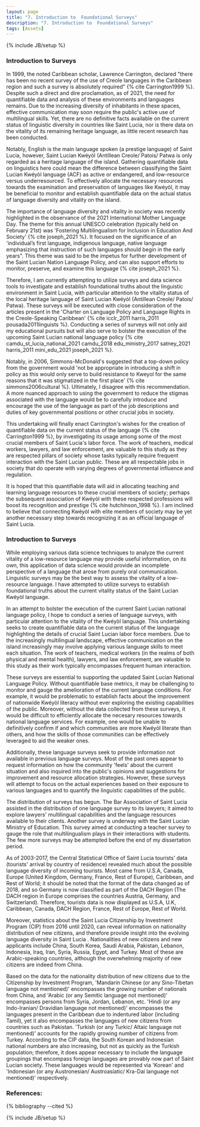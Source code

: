 ```yaml
---
layout: page
title: "7. Introduction to  Foundational Surveys"
description: "7. Introduction to  Foundational Surveys"
tags: [Assets]
---
```

{% include JB/setup %}

### Introduction to Surveys

In 1999, the noted Caribbean scholar, Lawrence Carrington, declared "there has been no recent survey of the use of Creole languages in the Caribbean region and such a survey is absolutely required" {% cite Carrington1999 %}. Despite such a direct and dire proclamation, as of 2021, the need for quantifiable data and analysis of these environments and languages remains. Due to the increasing diversity of inhabitants in these spaces, effective communication may soon require the public's active use of multilingual skills. Yet, there are no definitive facts available on the current status of linguistic diversity in countries like Saint Lucia, nor is there data on the vitality of its remaining heritage language, as little recent research has been conducted.

Notably, English is the main language spoken (a prestige language) of Saint Lucia, however, Saint Lucian Kwéyòl (Antillean Creole/ Patois/ Patwa is only regarded as a heritage language of the island. Gathering quantifiable data on linguistics here could mean the difference between classifying the Saint Lucian Kwéyòl language (ACF) as active or endangered, and low-resource versus underresourced. To effectively allocate the necessary resources towards the examination and preservation of languages like Kwéyòl, it may be beneficial to monitor and establish quantifiable data on the actual status of language diversity and vitality on the island. 

The importance of language diversity and vitality in society was recently highlighted in the observance of the 2021 International Mother Language Day. The theme for this annual UNESCO celebration (typically held on February 21st) was 'Fostering Multilingualism for Inclusion in Education And Society' {% cite joseph_2021 %}. It focused on the significance of an 'individual’s first language, indigenous language, native language emphasizing that instruction of such languages should begin in the early years". This theme was said to be the impetus for further development of the Saint Lucian Nation Language Policy, and can also support efforts to monitor, preserve, and examine this language {% cite joseph_2021 %}. 

Therefore, I am currently attempting to utilize surveys and data science tools to investigate and establish foundational truths about the linguistic environment in Saint Lucia, with particular attention to the vitality status of the local heritage language of Saint Lucian Kwéyòl (Antillean Creole/ Patois/ Patwa). These surveys will be executed with close consideration of the articles present in the 'Charter on Language Policy and Language Rights in the Creole-Speaking Caribbean' {% cite icclr_2011 harris_2011 pousada2011linguists %}. Conducting a series of surveys will not only aid my educational pursuits but will also serve to bolster the execution of the upcoming Saint Lucian national language policy {% cite camdu_st_lucia_national_2021 camdu_2018 edu_ministry_2017 satney_2021 harris_2011 mini_edu_2021 joseph_2021 %}. 

Notably, in 2006, Simmons-McDonald's suggested that a top-down policy from the government would 'not be appropriate in introducing a shift in policy as this would only serve to build resistance to Kweyol for the same reasons that it was stigmatized in the first place' {% cite simmons2006cultural %}. Ultimately, I disagree with this recommendation. A more nuanced approach to using the government to reduce the stigmas associated with the language would be to carefully introduce and encourage the use of the language as part of the job descriptions and duties of key governmental positions or other crucial jobs in society. 

This undertaking will finally enact Carrington's wishes for the creation of quantifiable data on the current status of the language {% cite Carrington1999 %}, by investigating its usage among some of the most crucial members of Saint Lucia's labor force. The work of teachers, medical workers, lawyers, and law enforcement, are valuable to this study as they are respected pillars of society whose tasks typically require frequent interaction with the Saint Lucian public. These are all respectable jobs in society that do operate with varying degrees of governmental influence and regulation. 

It is hoped that this quantifiable data will aid in allocating teaching and learning language resources to these crucial members of society; perhaps the subsequent association of Kwéyòl with these respected professions will boost its recognition and prestige {% cite hutchinson_1998 %}. I am inclined to believe that connecting Kwéyòl with elite members of society may be yet another necessary step towards recognizing it as an official language of Saint Lucia. 


### Introduction to Surveys

While employing various data science techniques to analyze the current vitality of a low-resource language may provide useful information, on its own, this application of data science would provide an incomplete perspective of a language that arose from purely oral communication. Linguistic surveys may be the best way to assess the vitality of a low-resource language. I have attempted to utilize surveys to establish foundational truths about the current vitality status of the Saint Lucian Kwéyòl language.  

In an attempt to bolster the execution of the current Saint Lucian national language policy, I hope to conduct a series of language surveys, with particular attention to the vitality of the Kwéyòl language. This undertaking seeks to create quantifiable data on the current status of the language highlighting the details of crucial Saint Lucian labor force members. Due to the increasingly multilingual landscape, effective communication on the island increasingly may involve applying various language skills to meet each situation. The work of teachers, medical workers (in the realms of both physical and mental health), lawyers, and law enforcement, are valuable to this study as their work typically encompasses frequent human interaction.

These surveys are essential to supporting the updated Saint Lucian National Language Policy. Without quantifiable base metrics, it may be challenging to monitor and gauge the amelioration of the current language conditions. For example, it would be problematic to establish facts about the improvement of nationwide Kwéyòl literacy without ever exploring the existing capabilities of the public. Moreover, without the data collected from these surveys, it would be difficult to efficiently allocate the necesary resources towards national language services. For example, one would be unable to definitively confirm if and which communities are more Kwéyòl literate than others, and how the skills of those communities can be effectively leveraged to aid the weaker ones.

Additionally, these language surveys seek to provide information not available in previous language surveys. Most of the past ones appear to request information on how the community 'feels' about the current situation and also inquired into the public's opinions and suggestions for improvement and resource allocation strategies. However, these surveys will attempt to focus on the actual experiences based on their exposure to various languages and to quantify the linguistic capabilities of the public. 

The distribution of surveys has begun. The Bar Association of Saint Lucia assisted in the distribution of one language survey to its lawyers; it aimed to explore lawyers' multilingual capabilities and the language resources available to their clients. Another survey is underway with the Saint Lucian Ministry of Education. This survey aimed at conducting a teacher survey to gauge the role that multilingualism plays in their interactions with students. The few more surveys may be attempted before the end of my dissertation period.

As of 2003-2017, the Central Statistical Office of Saint Lucia tourists' data (tourists' arrival by country of residence) revealed much about the possible language diversity of incoming tourists. Most came from U.S.A, Canada, Europe (United Kingdom, Germany, France, Rest of Europe), Caribbean, and Rest of World; it should be noted that the format of the data changed as of 2018, and so Germany is now classified as part of the DACH Region (The DACH region in Europe comprises the countries Austria, Germany, and Switzerland). Therefore, tourists data is now displayed as U.S.A, U.K, Caribbean, Canada, DACH Region, France, Rest of Europe, Rest of World. 

Moreover, statistics about the Saint Lucia Citizenship by Investment Program (CIP) from 2016 until 2020, can reveal information on nationality distribution of new citizens, and therefore provide insight into the evolving language diversity in Saint Lucia . Nationalities of new citizens and new applicants include China, South Korea, Saudi Arabia, Pakistan, Lebanon, Indonesia, Iraq, Iran,  Syria, Russia, Egypt, and Turkey. Most of these are Arabic-speaking countries, although the overwhelming majority of new citizens are indeed from China.

Based on the data for the nationality distribution of new citizens due to the Citizenship by Investment Program, 'Mandarin Chinese (or any Sino-Tibetan language not mentioned)' encompasses the growing number of nationals from China, and  'Arabic (or any Semitic language not mentioned)' encompasses persons from Syria, Jordan, Lebanon, etc. 'Hindi (or any Indo-Iranian/ Dravidian language not mentioned)' encompasses the languages present in the Caribbean due to indentured labor (including Tamil), yet it also encompasses the languages of new citizens from countries such as Pakistan. 'Turkish (or any Turkic/ Altaic language not mentioned)' accounts for the rapidly growing number of citizens from Turkey. According to the CIP data, the South Korean and Indonesian national numbers are also increasing, but not as quickly as the Turkish population; therefore, it does appear necessary to include the language groupings that encompass foreign languages are provably now part of Saint Lucian society. These languages would be represented via 'Korean' and 'Indonesian (or any Austronesian/ Austroasiatic/ Kra-Dai language not mentioned)' respectively.

### References:


{% bibliography --cited %}

{% include JB/setup %}
